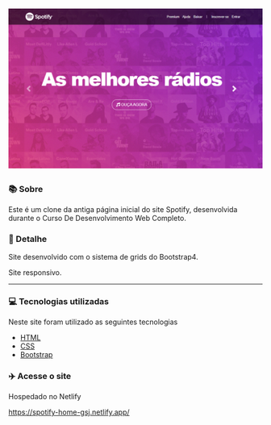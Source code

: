 <h1><img src="img/home.PNG"></h1>

### 📚 Sobre

Este é um clone da antiga página inicial do site Spotify, desenvolvida durante o Curso De Desenvolvimento Web Completo.

### 🎨 Detalhe

Site desenvolvido com o sistema de grids do Bootstrap4.

Site responsivo.

<hr>

### 💻 Tecnologias utilizadas

Neste site foram utilizado as seguintes tecnologias

- [HTML](https://www.w3schools.com/html/)
- [CSS](https://www.w3schools.com/css/)
- [Bootstrap](https://getbootstrap.com/)

### :airplane: Acesse o site

Hospedado no Netlify

https://spotify-home-gsj.netlify.app/
